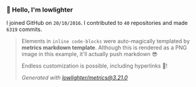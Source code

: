 ### 👋 Hello, I'm lowlighter

I joined GitHub on `20/10/2016`.
I contributed to `40` repositories and made `6319` commits.

> Elements in `inline code-blocks` were auto-magically templated by **metrics markdown template**.
> Although this is rendered as a PNG image in this example, it'll actually push markdown 😎
>
> Endless customization is possible, including hyperlinks 🎉!
>
> *Generated with [lowlighter/metrics@3.21.0](https://github.com/lowlighter/metrics)*
